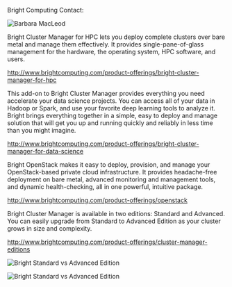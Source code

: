 Bright Computing Contact:

![Barbara MacLeod](https://github.com/Pomona-ITS/hpc/blob/master/design/vendors/Bright%20Computing/Screenshots/Barbara%20MacLeod%20Business%20Card.png)

Bright Cluster Manager for HPC lets you deploy complete clusters over bare metal and manage them effectively. 
It provides single-pane-of-glass management for the hardware, the operating system, HPC software, and users.

http://www.brightcomputing.com/product-offerings/bright-cluster-manager-for-hpc

This add-on to Bright Cluster Manager provides everything you need accelerate your data science projects. 
You can access all of your data in Hadoop or Spark, and use your favorite deep learning tools to analyze it. 
Bright brings everything together in a simple, easy to deploy and manage solution that will get you up and 
running quickly and reliably in less time than you might imagine.

http://www.brightcomputing.com/product-offerings/bright-cluster-manager-for-data-science

Bright OpenStack makes it easy to deploy, provision, and manage your OpenStack-based private cloud infrastructure. 
It provides headache-free deployment on bare metal, advanced monitoring and management tools, 
and dynamic health-checking, all in one powerful, intuitive package.

http://www.brightcomputing.com/product-offerings/openstack

Bright Cluster Manager is available in two editions: Standard and Advanced. 
You can easily upgrade from Standard to Advanced Edition as your cluster grows in size and complexity.

http://www.brightcomputing.com/product-offerings/cluster-manager-editions

![Bright Standard vs Advanced Edition](https://github.com/Pomona-ITS/hpc/blob/master/design/vendors/Bright%20Computing/Screenshots/Bright%20Std%20vs%20Adv%201.png)

![Bright Standard vs Advanced Edition](https://github.com/Pomona-ITS/hpc/blob/master/design/vendors/Bright%20Computing/Screenshots/Bright%20Std%20vs%20Adv%202.png)

